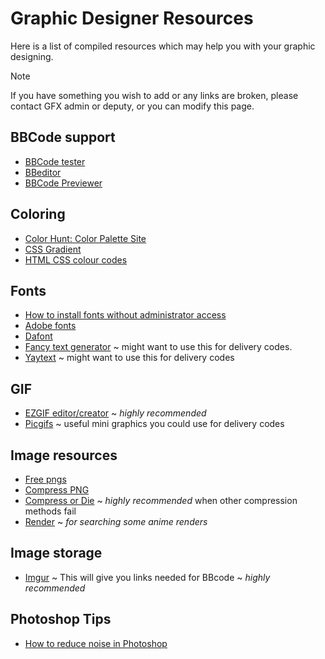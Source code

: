 # Graphic Designer Resources

Here is a list of compiled resources which may help you with your graphic designing.

> [!NOTE]
> If you have something you wish to add or any links are broken, please contact GFX admin or deputy, or you can modify this page.

## BBCode support

* [BBCode tester](https://infinite-story.com/tools/bbcode.php)
* [BBeditor](https://www.sceditor.com/)
* [BBCode Previewer](https://cptmathix.github.io/MyAnimeList-BBCODE2HTML/)

## Coloring

* [Color Hunt: Color Palette Site](https://colorhunt.co/palette/3590?ref=tab)
* [CSS Gradient](https://cssgradient.io/)
* [HTML CSS colour codes](https://www.htmlcsscolor.com/)

## Fonts

* [How to install fonts without administrator access](https://woorkup.com/install-fonts-without-administrator-access/)
* [Adobe fonts](https://fonts.adobe.com/)
* [Dafont](https://www.dafont.com/)
* [Fancy text generator](https://www.fancytextguru.com/) ~ might want to use this for delivery codes.
* [Yaytext](https://yaytext.com/small-caps/) ~ might want to use this for delivery codes

## GIF

* [EZGIF editor/creator](https://ezgif.com/) ~ *highly recommended*
* [Picgifs](https://www.picgifs.com/mini-graphics/arrows) ~ useful mini graphics you could use for delivery codes

## Image resources

* [Free pngs](https://officialpsds.com/)
* [Compress PNG](https://compresspng.com/)
* [Compress or Die](https://compress-or-die.com/) ~ *highly recommended* when other compression methods fail
* [Render](https://deviantart.com/) ~ *for searching some anime renders*

## Image storage

* [Imgur](https://imgur.com) ~ This will give you links needed for BBcode ~ *highly recommended*

## Photoshop Tips

* [How to reduce noise in Photoshop](https://shootdotedit.com/2018/07/how-to-reduce-noise-in-photoshop/)

